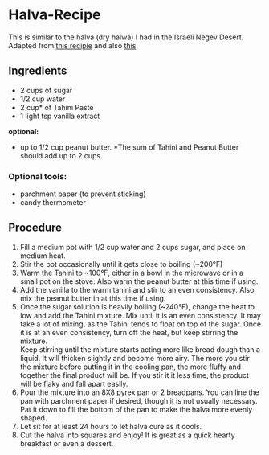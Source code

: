 # Halva-Recipe
This is similar to the halva (dry halwa) I had in the Israeli Negev Desert.  
Adapted from [this recipie](https://youtu.be/64_ckmBf01M) and also [this](https://youtu.be/sfAaV5EGfYY)

## Ingredients  
- 2 cups of sugar
- 1/2 cup water
- 2 cup* of Tahini Paste
- 1 light tsp vanilla extract  

__optional:__  
- up to 1/2 cup peanut butter. *The sum of Tahini and Peanut Butter should add up to 2 cups. 

### Optional tools:  
- parchment paper (to prevent sticking)
- candy thermometer

## Procedure
1. Fill a medium pot with 1/2 cup water and 2 cups sugar, and place on medium heat. 
2. Stir the pot occasionally until it gets close to boiling (~200°F)
3. Warm the Tahini to ~100°F, either in a bowl in the microwave or in a small pot on the stove. Also warm the peanut butter at this time if using.  
4. Add the vanilla to the warm tahini and stir to an even consistency. Also mix the peanut butter in at this time if using. 
5. Once the sugar solution is heavily boiling (~240°F), change the heat to low and add the Tahini mixture. Mix until it is an even consistency. It may take a lot of mixing, as the Tahini tends to float on top of the sugar. Once it is at an even consistency, turn off the heat, but keep stirring the mixture.  
Keep stirring until the mixture starts acting more like bread dough than a liquid. It will thicken slightly and become more airy. The more you stir the mixture before putting it in the cooling pan, the more fluffy and together the final product will be. If you stir it it less time, the product will be flaky and fall apart easily.  
6. Pour the mixture into an 8X8 pyrex pan or 2 breadpans. You can line the pan with parchment paper if desired, though it is not usually necessary. Pat it down to fill the bottom of the pan to make the halva more evenly shaped. 
7. Let sit for at least 24 hours to let halva cure as it cools.  
8. Cut the halva into squares and enjoy! It is great as a quick hearty breakfast or even a dessert.  

